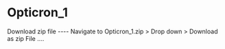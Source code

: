 # Opticron_1


Download zip file ---- Navigate to Opticron_1.zip > Drop down > Download as zip File ....
